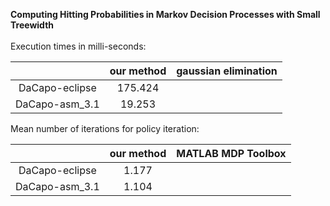 **Computing Hitting Probabilities in Markov Decision Processes with Small Treewidth**<br/><br/>
Execution times in milli-seconds:

|                |  our method   |  gaussian elimination |
|:--------------:|:-------------:|:---------------------:|
| DaCapo-eclipse |    175.424    |                |
| DaCapo-asm_3.1 |     19.253    |                |

Mean number of iterations for policy iteration:

|                |  our method   |   MATLAB MDP Toolbox  |
|:--------------:|:-------------:|:---------------------:|
| DaCapo-eclipse |     1.177     |                       |
| DaCapo-asm_3.1 |     1.104     |                       |